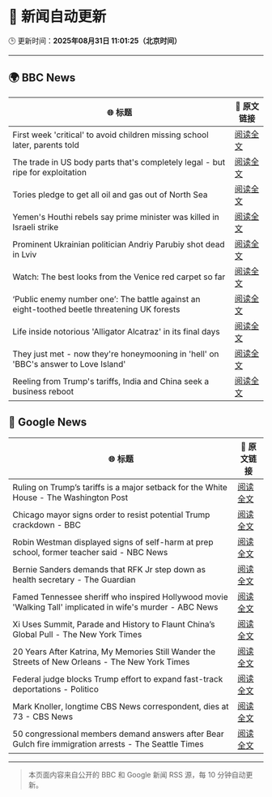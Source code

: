 # 🧠 新闻自动更新

🕒 更新时间：**2025年08月31日 11:01:25（北京时间）**

---

## 🌍 BBC News

| 🌐 标题 | 🔗 原文链接 |
|--------|-------------|
| First week 'critical' to avoid children missing school later, parents told | [阅读全文](https://www.bbc.com/news/articles/cg7jk3rr225o?at_medium=RSS&at_campaign=rss) |
| The trade in US body parts that's completely legal - but ripe for exploitation | [阅读全文](https://www.bbc.com/news/articles/ce83r56xwj7o?at_medium=RSS&at_campaign=rss) |
| Tories pledge to get all oil and gas out of North Sea | [阅读全文](https://www.bbc.com/news/articles/cp890n51684o?at_medium=RSS&at_campaign=rss) |
| Yemen's Houthi rebels say prime minister was killed in Israeli strike | [阅读全文](https://www.bbc.com/news/articles/c620ykrxedwo?at_medium=RSS&at_campaign=rss) |
| Prominent Ukrainian politician Andriy Parubiy shot dead in Lviv | [阅读全文](https://www.bbc.com/news/articles/cjw6ep37469o?at_medium=RSS&at_campaign=rss) |
| Watch: The best looks from the Venice red carpet so far | [阅读全文](https://www.bbc.com/news/videos/c9d0zz3145lo?at_medium=RSS&at_campaign=rss) |
| ‘Public enemy number one’: The battle against an eight-toothed beetle threatening UK forests | [阅读全文](https://www.bbc.com/news/articles/clyr8yml9rro?at_medium=RSS&at_campaign=rss) |
| Life inside notorious 'Alligator Alcatraz'  in its final days | [阅读全文](https://www.bbc.com/news/articles/cwy3zel0r3go?at_medium=RSS&at_campaign=rss) |
| They just met - now they're honeymooning in 'hell' on 'BBC's answer to Love Island' | [阅读全文](https://www.bbc.com/news/articles/c9870nzz50eo?at_medium=RSS&at_campaign=rss) |
| Reeling from Trump's tariffs, India and China seek a business reboot | [阅读全文](https://www.bbc.com/news/articles/c0mlen3grx7o?at_medium=RSS&at_campaign=rss) |

## 📰 Google News

| 🌐 标题 | 🔗 原文链接 |
|--------|-------------|
| Ruling on Trump’s tariffs is a major setback for the White House - The Washington Post | [阅读全文](https://news.google.com/rss/articles/CBMiiwFBVV95cUxQWVhrTFFKY1hzS1VoLUI5Tm9FRkFQZ1MxS2FEUVdmWGFhcFk0N1lVYjU0Y01vZG5wNmFLMjBuZXRrYnNFLWtLSUl4bHRXdTZmYzdpQjhqdVBqTlJrZEpMYm1za24tM2MwVTZfV2V5Vml5ekw2c091V2xIUlpwalJQcUl6UUhQZzRwQjhN?oc=5) |
| Chicago mayor signs order to resist potential Trump crackdown - BBC | [阅读全文](https://news.google.com/rss/articles/CBMiWkFVX3lxTFBKdXhwRTFobDE1ejZZeHpkdU5UVElvSkFmQnJucGs1UjBUVktPZkJacjRPcjNaR2VpQkp0eXo2Q0d5MXJBYWJqdV83cGZ5TkpFOURmbE5UTFlYQdIBX0FVX3lxTFBsY0liYlN2a0Y1Mm5wbDV0eUR4NGdqcjN0YnJDdnhxempVcXdQa014MGxmVDJHeXh5bDFYeUc0Q1Y4bGpKR0ZxLXlZZHFPTUNULXV4dkQ1ckRHMnlIM0xB?oc=5) |
| Robin Westman displayed signs of self-harm at prep school, former teacher said - NBC News | [阅读全文](https://news.google.com/rss/articles/CBMilgFBVV95cUxNaGxwQ21uR2FVZ0F5a1VCM3dDUVBmTVJ6YXJweDJEaDg3dkNPb21fSm56TnQwaGtTUHh6LUdhd2MxYmpqNVhPSUsxWm91U18xdmlGT256UEx2WUlmVXJVd2szNi10bGI4cHBsLTVWRUR6alhtOTZVbmtHMFhaQlR0SmtmRWtZdXpKWjJaZDVaVTg4emtCSnfSAVZBVV95cUxPYU8wRTk0MW9fNy1RYS1BVXF6QnBETHNyY2ZGaVBtb0QySnY4bHAtTEZHZnJra0p0NkdFTkV4WjRxU01GWWpaNFNLTGtRdTItTkp3eWtsZw?oc=5) |
| Bernie Sanders demands that RFK Jr step down as health secretary - The Guardian | [阅读全文](https://news.google.com/rss/articles/CBMiggFBVV95cUxQbURJVXhzaHhiVFhXYUs3Z0UyZ0xJbGthX3B4SHloTVlvZjVHV21PbThUVWxOcVB1MWl5N3B3TnB2dWN3ZWR6MWdXU04yX3hWcnhJQkhvelhfR2hnU3pxd2xBZTBremZWVG1QNmMxMzdWaVhnZnJkOVJNZk5KSGhXZHl3?oc=5) |
| Famed Tennessee sheriff who inspired Hollywood movie 'Walking Tall' implicated in wife's murder - ABC News | [阅读全文](https://news.google.com/rss/articles/CBMipgFBVV95cUxNc25GSWpXWkNmTVBLTW5FdG9KeVZ6TVA4b053VFBwMHB4bGxtazBZVTQ5akxQRWVSTVdwd1RKcjhhVjBGTERqTXJKSXkzbmdFQVlpSTZlRXVtQTZ6RENFMHd1aXIwN1NXbjY3YmVJQkpHLXJKMi1IUkc4Ti1fYVBNVU8yV0VKUXhWOHhnVWZ6ZGt0WlRoQkZ0WloxYWNBY2VteVJ0M3pR0gGrAUFVX3lxTFBxU1RCLV9EUUVSbzZoSnVQV0Z5YUQ1RG1CdTlpbGxqSk9EYWZtYkVQTlNHbVg1RUd2SGJRVVRNNi11dXZlV0I0eEhDdDVBS2VoYWF4RFVGazU0enQ3OXFxYzlhSE9vZlowdTBuVXV4QkpRVHFqWkNPTjFOT2lDZk9peVJMQl9saFhyallJOTd2Z0duZ25rLUpPeFBwMG55d0dHbVh4R18tR3BDUQ?oc=5) |
| Xi Uses Summit, Parade and History to Flaunt China’s Global Pull - The New York Times | [阅读全文](https://news.google.com/rss/articles/CBMigwFBVV95cUxOQ3FYd1lGckhSNWdIdUR5ekdlVTJPU1hjanNxM3ZYelc5U1MxZ0xNSFhNTENoY2xQMWxOZldCeVZRN0tYN0VkZkhsRmE4WURYTUFwNUJrQlRPWnFVX0JyMzI2eE5qamJfRE9HTktBdDktWUxlMHdjazlJX1BZa3BQd3lyZw?oc=5) |
| 20 Years After Katrina, My Memories Still Wander the Streets of New Orleans - The New York Times | [阅读全文](https://news.google.com/rss/articles/CBMidkFVX3lxTE43YkNSbm1ObnRmelk2QlczSzV5NnRsdUJicmRmbmlvSmxyNTRvQ2dBM3BzeVFrb0RJUkNJbFRQa01jM193M3JEbWxSN1dKX1UwU0NnUUtzQ1V5X25IV20zZHBETDJRdExWX0o3d3VMOEY2cVVMRmc?oc=5) |
| Federal judge blocks Trump effort to expand fast-track deportations - Politico | [阅读全文](https://news.google.com/rss/articles/CBMiiwFBVV95cUxQWjI4SUU3TEUxY1NIUVJUczh4ME0ySGtsM0FndWZ2RGI4TkJxMmpQYnI2WXRHN2tlUjJhdkVlN09VU19nVktWM2tibnd3WHEtcWtueERYX1VvZ2dEN3M0VURKQTNnWFhNbzI2LW5GeGc1cGcxbjFZV25WNjZIaHJYSjZtZnA2VUZzbWFV?oc=5) |
| Mark Knoller, longtime CBS News correspondent, dies at 73 - CBS News | [阅读全文](https://news.google.com/rss/articles/CBMijwFBVV95cUxPTDBNOUdrUDJYRzQ0Z3Z3dGloX0J4VGxUQ1VlZDhCVl9vY091THNXampuSjZCcHlUQ0stbmtPaFJfaEZrU0NvaW04d3dueWVwZXc0eXI5STIwMHlTS1JMRmFGZXdYUzZ0Y2xaY2dIdlNzT0Q0clBOWWFyODFJR0JCMkt5QmZnSDhSQkJTRXF4c9IBlAFBVV95cUxOcXotUklUUXAtRUlwbzBtR1ZBUjM2ZG1NaDdrQkVmckZJOUlBWU5kTXBEQ1VucWItaUNXc3h2eTRfODNWeXhiRm9lTXBwZGtFbFF0M0hiRE15LXkwTmFiY0xDUnNtbkJCQ0dSWXRvVXY4cmlDV1U0TXowNWR1bFVCbEYtTFRWRXg4dUd0UUJxY1FrX1Rp?oc=5) |
| 50 congressional members demand answers after Bear Gulch fire immigration arrests - The Seattle Times | [阅读全文](https://news.google.com/rss/articles/CBMixAFBVV95cUxQdTEyeXJlRllHZlExUkd6dnM2SUptSTBiRG1VcVZfVW9KOFdOdWZGQ0hpejlYUVFDdmMzMHhYdkJtMFNKRHcySndnMGhXTXBUc3NMN29QZkl6RThaMF9zenNXY1FJTTF3WXRnclh6NjlLdGx2c3dkZ3VIYVp3WUdReE5WM3E3elpIMVNaY1VGTnQ5N1NuMmRZbnRScVJuRWFycHRvdndvbW5ieDF0dDBHZk50cE16dEpBa3o1ZHYweE9Gbk9x?oc=5) |

---
> 本页面内容来自公开的 BBC 和 Google 新闻 RSS 源，每 10 分钟自动更新。